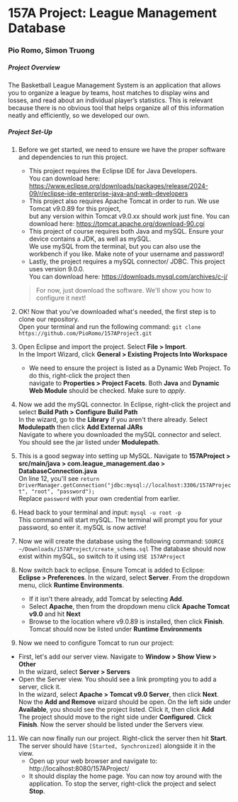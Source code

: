 # 157A Project: League Management Database
### Pio Romo, Simon Truong

##### Project Overview
<p> The Basketball League Management System is an application that allows you to organize a league by teams, host matches to display wins and losses, 
  and read about an individual player’s statistics. This is relevant because there is no obvious tool that helps organize all of this information neatly and efficiently, 
  so we developed our own. </p>

##### Project Set-Up
1. Before we get started, we need to ensure we have the proper software and dependencies to run this project.<br>
   - This project requires the Eclipse IDE for Java Developers. <br>
     You can download here: https://www.eclipse.org/downloads/packages/release/2024-09/r/eclipse-ide-enterprise-java-and-web-developers
   - This project also requires Apache Tomcat in order to run. We use Tomcat v9.0.89 for this project, <br>
     but any version within Tomcat v9.0.xx should work just fine. You can download here: https://tomcat.apache.org/download-90.cgi
   - This project of course requires both Java and mySQL. Ensure your device contains a JDK, as well as mySQL. <br>
     We use mySQL from the terminal, but you can also use the workbench if you like. Make note of your username and password!
   - Lastly, the  project requires a mySQL connector/ JDBC. This project uses version 9.0.0. <br>
     You can download here: https://downloads.mysql.com/archives/c-j/
     
   > For now, just download the software. We'll show you how to configure it next!
   
2. OK! Now that you've downloaded what's needed, the first step is to clone our repository. <br>
   Open your terminal and run the following command: `git clone https://github.com/PioRomo/157AProject.git`
3. Open Eclipse and import the project. Select **File > Import**. <br>
   In the Import Wizard, click **General > Existing Projects Into Workspace**
   - We need to ensure the project is listed as a Dynamic Web Project. To do this, right-click the project then <br>
     navigate to **Properties > Project Facets**. Both **Java** and **Dynamic Web Module** should be checked. Make sure to *apply*. 
5. Now we add the mySQL connector. In Eclipse, right-click the project and select **Build Path > Configure Build Path** <br>
   In the wizard, go to the **Library** if you aren't there already. Select **Modulepath** then click **Add External JARs** <br>
   Navigate to where you downloaded the mySQL connector and select. You should see the jar listed under **Modulepath**.
6. This is a good segway into setting up MySQL. Navigate to **157AProject > src/main/java > com.league_management.dao > DatabaseConnection.java** <br>
   On line 12, you'll see `return DriverManager.getConnection("jdbc:mysql://localhost:3306/157AProject", "root", "password");` <br>
   Replace `password` with your own credential from earlier. 
7. Head back to your terminal and input: `mysql -u root -p` <br>
   This command will start mySQL. The terminal will prompt you for your password, so enter it. mySQL is now active!
8. Now we will create the database using the following command: `SOURCE ~/Downloads/157AProject/create_schema.sql`
   The database should now exist within mySQL, so switch to it using `USE 157AProject` <br>
9. Now switch back to eclipse. Ensure Tomcat is added to Eclipse: <br>
   **Eclipse > Preferences**. In the wizard, select **Server**. From the dropdown menu, click **Runtime Environments**. <br>
   - If it isn't there already, add Tomcat by selecting **Add**.
   - Select **Apache**, then from the dropdown menu click **Apache Tomcat v9.0** and hit **Next**
   - Browse to the location where v9.0.89 is installed, then click **Finish**. Tomcat should now be listed under **Runtime Environments**
10. Now we need to configure Tomcat to run our project:
   - First, let's add our server view. Navigate to **Window > Show View > Other** <br>
     In the wizard, select **Server > Servers**
   - Open the Server view. You should see a link prompting you to add a server, click it. <br>
     In the wizard, select **Apache > Tomcat v9.0 Server**, then click **Next**. <br>
     Now the **Add and Remove** wizard should be open. On the left side under **Available**, you should see the project listed. Click it, then click **Add** <br>
     The project should move to the right side under **Configured**. Click **Finish**. Now the server should be listed under the Servers view.
11. We can now finally run our project. Right-click the server then hit **Start**. The server should have `[Started, Synchronized]` alongside it in the view. <br> 
    - Open up your web browser and navigate to: http://localhost:8080/157AProject/
    - It should display the home page. You can now toy around with the application. To stop the server, right-click the project and select **Stop**. 
   
